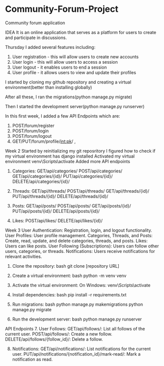 # Community-Forum-Project
Community forum application

  IDEA
It is an online application that serves as a platform for users to create and participate in discussions.

Thursday
I added several features including:
1. User registration - this will allow users to create new accounts
2. User login - this will allow users to access a session
3. User logout - it enables users to end a session
4. User profile - it allows users to view and update their profiles

I started by cloning my github repository and creating a virtual environment(better than installing globally)

After all these, I ran the migrations(python manage.py migrate)

Then I started the development server(python manage.py runserver)

In this first week, I added a few API Endpoints which are:
1. POST/forum/register
2. POST/forum/login
3. POST/forum/logout
4. GET/PUT/forum/profile/<int:pk>/ ,

Week 2
Started by reinitializing my git reposritory
I figured how to check if my virtual environment has django installed
Activated my virtual environment venv\Scripts\activate
Added more API endpoints
1. Categories:
     GET/api/categories/
     POST/api/categories/
     GET/api/categories/{id}/
     PUT/api/categories/{id}/
     DELETE/api/categories/{id}/

2. Threads:
     GET/api/threads/
     POST/api/threads/
     GET/api/threads/{id}/
     PUT/api/threads/{id}/
     DELETE/api/threads/{id}/

3. Posts:
     GET/api/posts/
     POST/api/posts/
     GET/api/posts/{id}/
     PUT/api/posts/{id}/
     DELETE/api/posts/{id}/

4. Likes:
     POST/api/likes/
     DELETE/api/likes/{id}/

Week 3
 User Authentication:
    Registration, login, and logout functionality.
 User Profiles:
    User profile management.
 Categories, Threads, and Posts:
    Create, read, update, and delete categories, threads, and posts.
 Likes:
    Users can like posts.
 User Following (Subscriptions):
    Users can follow other users, categories, or threads.
 Notifications:
    Users receive notifications for relevant activities.


1. Clone the repository:
    bash
    git clone [repository URL]
    
2. Create a virtual environment:
    bash
    python -m venv venv
    
3. Activate the virtual environment:
    On Windows: venv\Scripts\activate
4. Install dependencies:
    bash
    pip install -r requirements.txt
    
5. Run migrations:
    bash
    python manage.py makemigrations
    python manage.py migrate
    
6. Run the development server:
    bash
    python manage.py runserver
    
API Endpoints
7. User Follows:
   GET/api/follows/: List all follows of the current user.
   POST/api/follows/: Create a new follow.
   DELETE/api/follows/{follow_id}/: Delete a follow.

8. Notifications:
   GET/api/notifications/: List notifications for the current user.
   PUT/api/notifications/{notification_id}/mark-read/: Mark a notification as read.